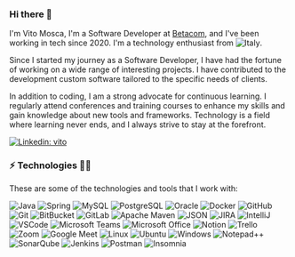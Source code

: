 ### Hi there 👋

I'm Vito Mosca, I'm a Software Developer at [Betacom](https://www.betacom.it/), and I've been working in tech since 2020.  I'm a technology enthusiast from ![Italy](https://raw.githubusercontent.com/stevenrskelton/flag-icon/master/png/16/country-4x3/it.png "Italy").

Since I started my journey as a Software Developer, I have had the fortune of working on a wide range of interesting projects. I have contributed to the development custom software tailored to the specific needs of clients.

In addition to coding, I am a strong advocate for continuous learning. I regularly attend conferences and training courses to enhance my skills and gain knowledge about new tools and frameworks. Technology is a field where learning never ends, and I always strive to stay at the forefront.



[![Linkedin: vito](https://img.shields.io/badge/-Linkedin-blue?style=flat-square&logo=Linkedin&logoColor=white&link=https://www.linkedin.com/in/vitomosca/)](https://www.linkedin.com/in/vitomosca/)




### ⚡ Technologies 🧑‍💻
These are some of the technologies and tools that I work with:

![Java](https://img.shields.io/badge/-Java-007396?style=flat-square&logo=java)
![Spring](https://img.shields.io/badge/-Spring-6DB33F?style=flat-square&logo=spring&logoColor=white)
![MySQL](https://img.shields.io/badge/-MySQL-4479A1?style=flat-square&logo=mysql&logoColor=white)
![PostgreSQL](https://img.shields.io/badge/-PostgreSQL-316192?style=flat-square&logo=postgresql&logoColor=white)
![Oracle](https://img.shields.io/badge/Oracle-F80000?style=flat-square&logo=oracle&logoColor=white)
![Docker](https://img.shields.io/badge/-Docker-2496ED?style=flat-square&logo=docker&logoColor=white)
![GitHub](https://img.shields.io/badge/-GitHub-181717?style=flat-square&logo=github)
![Git](https://img.shields.io/badge/-Git-E44C30?style=flat-square&logo=git&logoColor=white)
![BitBucket](https://img.shields.io/badge/-BitBucket-darkblue?style=flat-square&logo=bitbucket)
![GitLab](https://img.shields.io/badge/GitLab-330F63?style=flat-square&logo=gitlab&logoColor=white)
![Apache Maven](https://img.shields.io/badge/-Apache%20Maven-C71A36?style=flat-square&logo=apachemaven)
![JSON](https://img.shields.io/badge/JSON-5E5C5C?style=flat-square&logo=json&logoColor=white)
![JIRA](https://img.shields.io/badge/-JIRA-0052CC?style=flat-square&logo=jira)
![IntelliJ](https://img.shields.io/badge/-IntelliJ%20IDEA-black?style=flat-square&logo=intellij-idea&logoColor=white)
![VSCode](https://img.shields.io/badge/-VSCode-007ACC?style=flat-square&logo=visual-studio-code&logoColor=white)
![Microsoft Teams](https://img.shields.io/badge/-Teams-6264A7?style=flat-square&logo=microsoft-teams&logoColor=white)
![Microsoft Office](https://img.shields.io/badge/-Microsoft%20Office-D83B01?style=flat-square&logo=microsoft-office&logoColor=white)
![Notion](https://img.shields.io/badge/Notion-FFFFFF?style=flat-square&logo=notion&logoColor=black)
![Trello](https://img.shields.io/badge/Trello-0052CC?style=flat-square&logo=trello&logoColor=white)
![Zoom](https://img.shields.io/badge/-Zoom-2D8CFF?style=flat-square&logo=zoom&logoColor=white)
![Google Meet](https://img.shields.io/badge/Google%20Meet-32A350?style=flat-square&logo=google-meet&logoColor=white)
![Linux](https://img.shields.io/badge/-Linux-FCC624?style=flat-square&logo=linux&logoColor=black)
![Ubuntu](https://img.shields.io/badge/Ubuntu-E95420?style=flat-square&logo=ubuntu&logoColor=white)
![Windows](https://img.shields.io/badge/Windows-0078D6?style=flat-square&logo=windows&logoColor=white)
![Notepad++](https://img.shields.io/badge/-Notepad++-90E59A?style=flat-square&logo=notepad%2B%2B&logoColor=black)
![SonarQube](https://img.shields.io/badge/-SonarQube-e6e6e6?style=flat-square&logo=sonarqube&logoColor=red)
![Jenkins](https://img.shields.io/badge/Jenkins-D24939?style=flat-square&logo=Jenkins&logoColor=white)
![Postman](https://img.shields.io/badge/-Postman-%23FF6600?style=flat-square&logo=postman&logoColor=white)
![Insomnia](https://img.shields.io/badge/-Insomnia-5849be?style=flat-square&logo=insomnia&logoColor=white)
